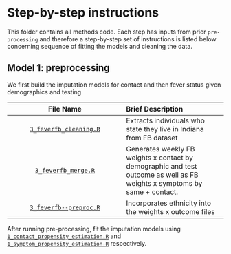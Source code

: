 # Step-by-step instructions

This folder contains all methods code.  Each step has inputs from prior `pre-processing` and therefore a step-by-step set of instructions is listed below concerning sequence of fitting the models and cleaning the data.

## Model 1: preprocessing

We first build the imputation models for contact and then fever status given demographics and testing.

| <img height=0 width=800> File Name <img height=0 width=800> | <img height=0 width=1000> Brief Description <img height=0 width=1000> |
|:-----------------------------:|:-----------------------------------------------------------------------|
| [`3_feverfb_cleaning.R`](./3_feverfb_cleaning.R) | Extracts individuals who state they live in Indiana from FB dataset |
| [`3_feverfb_merge.R`](./3_feverfb_merge.R) | Generates weekly FB weights x contact by demographic and test outcome as well as FB weights x symptoms by same + contact. |
| [`3_feverfb--preproc.R`](./1_fb_clearning) | Incorporates ethnicity into the weights x outcome files |

After running pre-processing, fit the imputation models using [`1_contact_propensity_estimation.R`](../methods/1_contact_propensity_estimation.R) and [`1_symptom_propensity_estimation.R`](../methods/1_symptom_propensity_estimation.R) respectively.


